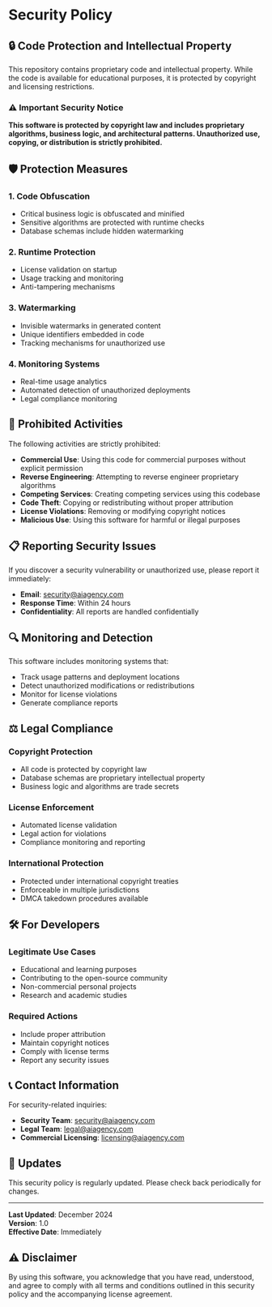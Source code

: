 # Security Policy

## 🔒 Code Protection and Intellectual Property

This repository contains proprietary code and intellectual property. While the code is available for educational purposes, it is protected by copyright and licensing restrictions.

### ⚠️ Important Security Notice

**This software is protected by copyright law and includes proprietary algorithms, business logic, and architectural patterns. Unauthorized use, copying, or distribution is strictly prohibited.**

## 🛡️ Protection Measures

### 1. Code Obfuscation
- Critical business logic is obfuscated and minified
- Sensitive algorithms are protected with runtime checks
- Database schemas include hidden watermarking

### 2. Runtime Protection
- License validation on startup
- Usage tracking and monitoring
- Anti-tampering mechanisms

### 3. Watermarking
- Invisible watermarks in generated content
- Unique identifiers embedded in code
- Tracking mechanisms for unauthorized use

### 4. Monitoring Systems
- Real-time usage analytics
- Automated detection of unauthorized deployments
- Legal compliance monitoring

## 🚨 Prohibited Activities

The following activities are strictly prohibited:

- **Commercial Use**: Using this code for commercial purposes without explicit permission
- **Reverse Engineering**: Attempting to reverse engineer proprietary algorithms
- **Competing Services**: Creating competing services using this codebase
- **Code Theft**: Copying or redistributing without proper attribution
- **License Violations**: Removing or modifying copyright notices
- **Malicious Use**: Using this software for harmful or illegal purposes

## 📋 Reporting Security Issues

If you discover a security vulnerability or unauthorized use, please report it immediately:

- **Email**: security@aiagency.com
- **Response Time**: Within 24 hours
- **Confidentiality**: All reports are handled confidentially

## 🔍 Monitoring and Detection

This software includes monitoring systems that:

- Track usage patterns and deployment locations
- Detect unauthorized modifications or redistributions
- Monitor for license violations
- Generate compliance reports

## ⚖️ Legal Compliance

### Copyright Protection
- All code is protected by copyright law
- Database schemas are proprietary intellectual property
- Business logic and algorithms are trade secrets

### License Enforcement
- Automated license validation
- Legal action for violations
- Compliance monitoring and reporting

### International Protection
- Protected under international copyright treaties
- Enforceable in multiple jurisdictions
- DMCA takedown procedures available

## 🛠️ For Developers

### Legitimate Use Cases
- Educational and learning purposes
- Contributing to the open-source community
- Non-commercial personal projects
- Research and academic studies

### Required Actions
- Include proper attribution
- Maintain copyright notices
- Comply with license terms
- Report any security issues

## 📞 Contact Information

For security-related inquiries:

- **Security Team**: security@aiagency.com
- **Legal Team**: legal@aiagency.com
- **Commercial Licensing**: licensing@aiagency.com

## 🔄 Updates

This security policy is regularly updated. Please check back periodically for changes.

---

**Last Updated**: December 2024  
**Version**: 1.0  
**Effective Date**: Immediately

## ⚠️ Disclaimer

By using this software, you acknowledge that you have read, understood, and agree to comply with all terms and conditions outlined in this security policy and the accompanying license agreement.